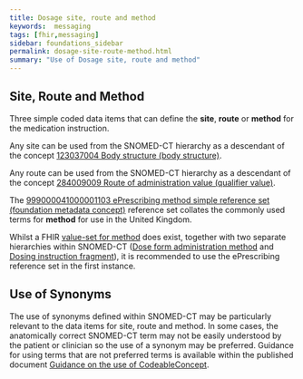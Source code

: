 ```yaml
---
title: Dosage site, route and method
keywords:  messaging
tags: [fhir,messaging]
sidebar: foundations_sidebar
permalink: dosage-site-route-method.html
summary: "Use of Dosage site, route and method"
---
```




## Site, Route and Method ##

Three simple coded data items that can define the **site**, **route** or **method** for the medication instruction.

Any site can be used from the SNOMED-CT hierarchy as a descendant of the concept [123037004 Body structure (body structure)](https://termbrowser.nhs.uk/?perspective=full&conceptId1=123037004&edition=uk-edition).

Any route can be used from the SNOMED-CT hierarchy as a  descendant of the concept [284009009 Route of administration value (qualifier value)](https://termbrowser.nhs.uk/?perspective=full&conceptId1=284009009&edition=uk-edition).

The [999000041000001103 ePrescribing method simple reference set (foundation metadata concept)](https://termbrowser.nhs.uk/?perspective=full&conceptId1=999000041000001103&edition=uk-edition) reference set collates the commonly used terms for **method** for use in the United Kingdom.

Whilst a FHIR [value-set for method](http://hl7.org/fhir/valueset-administration-method-codes.html) does exist, together with two separate hierarchies within SNOMED-CT ([Dose form administration method](https://termbrowser.nhs.uk/?perspective=full&conceptId1=736665006&edition=uk-edition) and [Dosing instruction fragment](https://termbrowser.nhs.uk/?perspective=full&conceptId1=422096002&edition=uk-edition)), it is recommended to use the ePrescribing reference set in the first instance.

<script src="https://gist.github.com/RobertGoochUK/463347c7af504eff10b60b2ae6bc189d.js"></script>

## Use of Synonyms ##

The use of synonyms defined within SNOMED-CT may be particularly relevant to the data items for site, route and method. In some cases, the anatomically correct SNOMED-CT term may not be easily understood by the patient or clinician so the use of a synonym may be preferred. Guidance for using terms that are not preferred terms is available within the published document [Guidance on the use of CodeableConcept](https://nhsconnect.github.io/gpconnect/pages/accessrecord_structured/guidance-on-the-population-of-codeableconcept.pdf).